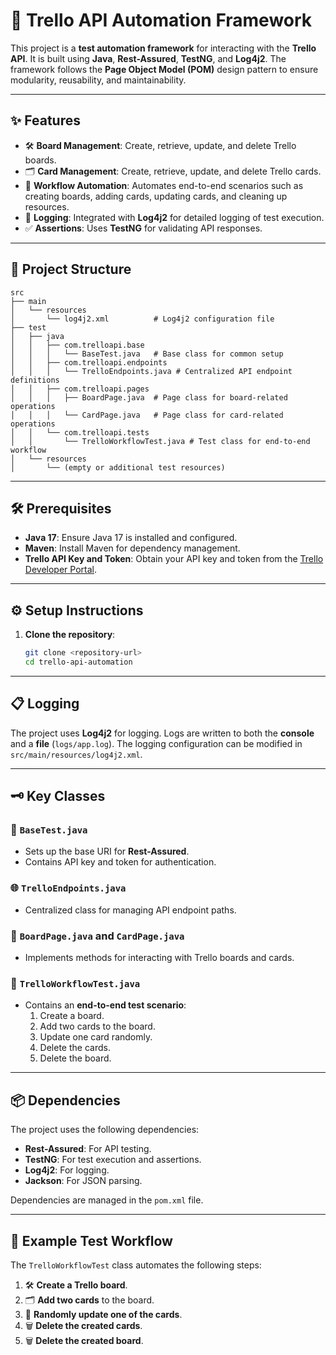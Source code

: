 # 🚀 Trello API Automation Framework

This project is a **test automation framework** for interacting with the **Trello API**. It is built using **Java**, **Rest-Assured**, **TestNG**, and **Log4j2**. The framework follows the **Page Object Model (POM)** design pattern to ensure modularity, reusability, and maintainability.

---

## ✨ Features

- 🛠️ **Board Management**: Create, retrieve, update, and delete Trello boards.
- 🗂️ **Card Management**: Create, retrieve, update, and delete Trello cards.
- 🔄 **Workflow Automation**: Automates end-to-end scenarios such as creating boards, adding cards, updating cards, and cleaning up resources.
- 📜 **Logging**: Integrated with **Log4j2** for detailed logging of test execution.
- ✅ **Assertions**: Uses **TestNG** for validating API responses.

---

## 📂 Project Structure

```
src
├── main
│   └── resources
│       └── log4j2.xml          # Log4j2 configuration file
├── test
│   ├── java
│   │   ├── com.trelloapi.base
│   │   │   └── BaseTest.java   # Base class for common setup
│   │   ├── com.trelloapi.endpoints
│   │   │   └── TrelloEndpoints.java # Centralized API endpoint definitions
│   │   ├── com.trelloapi.pages
│   │   │   ├── BoardPage.java  # Page class for board-related operations
│   │   │   └── CardPage.java   # Page class for card-related operations
│   │   └── com.trelloapi.tests
│   │       └── TrelloWorkflowTest.java # Test class for end-to-end workflow
│   └── resources
│       └── (empty or additional test resources)
```

---

## 🛠️ Prerequisites

- **Java 17**: Ensure Java 17 is installed and configured.
- **Maven**: Install Maven for dependency management.
- **Trello API Key and Token**: Obtain your API key and token from the [Trello Developer Portal](https://developer.atlassian.com/cloud/trello/guides/rest-api/api-introduction/).

---

## ⚙️ Setup Instructions

1. **Clone the repository**:
   ```bash
   git clone <repository-url>
   cd trello-api-automation
---

## 📋 Logging

The project uses **Log4j2** for logging. Logs are written to both the **console** and a **file** (`logs/app.log`). The logging configuration can be modified in `src/main/resources/log4j2.xml`.

---

## 🗝️ Key Classes

### 🔧 `BaseTest.java`
- Sets up the base URI for **Rest-Assured**.
- Contains API key and token for authentication.

### 🌐 `TrelloEndpoints.java`
- Centralized class for managing API endpoint paths.

### 📄 `BoardPage.java` and `CardPage.java`
- Implements methods for interacting with Trello boards and cards.

### 🧪 `TrelloWorkflowTest.java`
- Contains an **end-to-end test scenario**:
    1. Create a board.
    2. Add two cards to the board.
    3. Update one card randomly.
    4. Delete the cards.
    5. Delete the board.

---

## 📦 Dependencies

The project uses the following dependencies:

- **Rest-Assured**: For API testing.
- **TestNG**: For test execution and assertions.
- **Log4j2**: For logging.
- **Jackson**: For JSON parsing.

Dependencies are managed in the `pom.xml` file.

---

## 🧪 Example Test Workflow

The `TrelloWorkflowTest` class automates the following steps:

1. 🛠️ **Create a Trello board**.
2. 🗂️ **Add two cards** to the board.
3. 🔄 **Randomly update one of the cards**.
4. 🗑️ **Delete the created cards**.
5. 🗑️ **Delete the created board**.